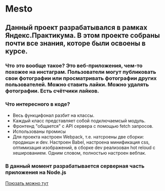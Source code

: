# Mesto
## Данный проект разрабатывался в рамках Яндекс.Практикума. В этом проекте собраны почти все знания, которе были освоены в курсе. 
### Что это вообще такое? Это веб-приложения, чем-то похожее на инстаграм. Пользователи могут публиковать свои фотографии или просматривать фотографии других пользователей. Можно ставить лайки. Можно удалять фотографии. Есть счётчики лайков. 
### Что интересного в коде? 
- Весь функцифонал разбит на классы.
- Каждый класс представляет собой подключаемсый модуль.
- Фронтенд "общается" с API сервера с помощью fetch запросов. 
- Использованы промисы
- Для проекта настроен Webpack, т.е. натсроены две сборки: продакшн и dev. Настроен Babel, настроена минификация css, оптимизация изображений, в  сборке dev реализован hot reloud с хешированием. Одним словом, полностью настроен вебпак.
### В данный момент разрабатывается серверная часть приложения на Node.js
[Поюзать можно тут](https://muratbyazrov.github.io/Mesto_from_yandex_praktikum)
